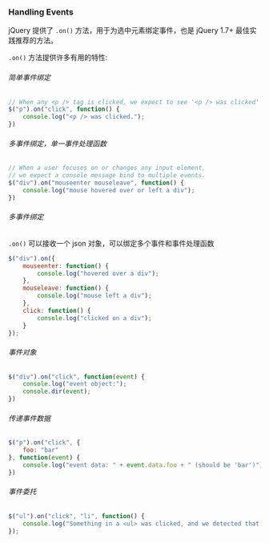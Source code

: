 ### Handling Events
jQuery 提供了 `.on()` 方法，用于为选中元素绑定事件，也是 jQuery 1.7+ 最佳实践推荐的方法。

`.on()` 方法提供许多有用的特性:

###### 简单事件绑定

```javascript
// When any <p /> tag is clicked, we expect to see '<p /> was clicked' in the console'
$("p").on("click", function() {
    console.log("<p /> was clicked.");
})
```

###### 多事件绑定，单一事件处理函数

```javascript
// When a user focuses on or changes any input element,
// we expect a console message bind to multiple events.
$("div").on("mouseenter mouseleave", function() {
    console.log("mouse hovered over or left a div");
})
```

###### 多事件绑定
`.on()` 可以接收一个 json 对象，可以绑定多个事件和事件处理函数

```javascript
$("div").on({
    mouseenter: function() {
        console.log("hovered over a div");
    },
    mouseleave: function() {
        console.log("mouse left a div");
    },
    click: function() {
        console.log("clicked on a div");
    }
});
```

###### 事件对象

```javascript
$("div").on("click", function(event) {
    console.log("event object:");
    console.dir(event);
})
```

###### 传递事件数据

```javascript
$("p").on("click", {
    foo: "bar"
}, function(event) {
    console.log("event data: " + event.data.foo + " (should be 'bar')");
})
```

###### 事件委托

```javascript
$("ul").on("click", "li", function() {
    console.log("Something in a <ul> was clicked, and we detected that it was an <li> element.");
});
```
